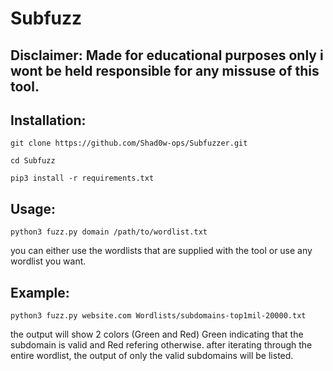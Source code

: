 # Subfuzz
## Disclaimer: Made for educational purposes only i wont be held responsible for any missuse of this tool.

## Installation:

    git clone https://github.com/Shad0w-ops/Subfuzzer.git
    
    cd Subfuzz  
 
    pip3 install -r requirements.txt
  
## Usage:

    python3 fuzz.py domain /path/to/wordlist.txt
   you can either use the wordlists that are supplied with the tool or use any wordlist you want.
   
## Example:
    
    python3 fuzz.py website.com Wordlists/subdomains-top1mil-20000.txt
    
    
the output will show 2 colors (Green and Red) Green indicating that the subdomain is valid and Red refering otherwise.
after iterating through the entire wordlist, the output of only the valid subdomains will be listed.
